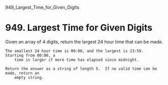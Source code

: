 949_Largest_Time_for_Given_Digits
# 949. Largest Time for Given Digits

Given an array of 4 digits, return the largest 24 hour time that can be made.

    The smallest 24 hour time is 00:00, and the largest is 23:59.  Starting from 00:00, a
        time is larger if more time has elapsed since midnight.

    Return the answer as a string of length 5.  If no valid time can be made, return an
        empty string.